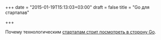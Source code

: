 +++
date = "2015-01-19T15:13:03+03:00"
draft = false
title = "Go для стартапав"

+++

<p>Почему технологическим <a href="http://startupedmonton.tumblr.com/post/107921476571/why-tech-startups-should-look-at-go">стартапам стоит посмотреть в сторону Go</a>.</p>

